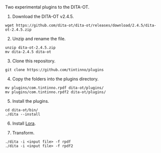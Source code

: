 Two experimental plugins to the DITA-OT.

1. Download the DITA-OT v2.4.5.

```
wget https://github.com/dita-ot/dita-ot/releases/download/2.4.5/dita-ot-2.4.5.zip
```

2. Unzip and rename the file.

```
unzip dita-ot-2.4.5.zip
mv dita-2.4.5 dita-ot
```

3. Clone this repository.

```
git clone https://github.com/tintinno/plugins
```

4. Copy the folders into the plugins directory.	

```
mv plugins/com.tintinno.rpdf dita-ot/plugins/
mv plugins/com.tintinno.rpdf2 dita-ot/plugins/
```

5. Install the plugins.

```
cd dita-ot/bin/
./dita --install
```

6. Install [Lora](https://fonts.google.com/specimen/Lora).

7. Transform.

```
./dita -i <input file> -f rpdf
./dita -i <input file> -f rpdf2
```

